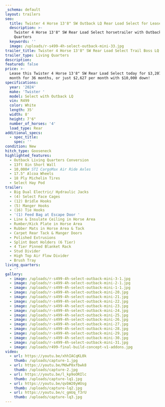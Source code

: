 ```yaml
---
_schema: default
layout: trailers
seo:
  title: Twister 4 Horse 13'8" SW Outback LQ Rear Load Select for Lease
  description: >-
    Twister 4 Horse 13'8" SW Rear Load Select horsetrailer with Outback Living
    Quarters
  keywords: ''
  image: /uploads/r-s499-4h-select-outback-mini-33.jpg
trailer_title: Twister 4 Horse 13'8" SW Rear Load Select Trail Boss LQ
trailer_type: Living Quarters
description:
featured: false
price: >-
  Lease this Twister 4 Horse 13'8" SW Rear Load Select today for $3,207 per
  month for 36 months, or just $2,627 per month with $10,000 down!
specifications:
  year: '2024'
  make: 'Twister '
  model: Select with Outback LQ
  vin: R499
  color: White
  length: 35'
  width: 8'
  height: 7'6"
  number_of_horses: '4'
  load_type: Rear
additional_specs:
  - spec_title:
    spec: ''
condition: New
hitch_type: Gooseneck
highlighted_features:
  - Outback Living Quarters Conversion
  - 13ft 8in Short Wall
  - 10,000# STI CargoMax Air Ride Axles
  - 17.5" Alcoa Wheels
  - 18 Ply Michelin Tires
  - Select Hay Pod
trailer:
  - Big Dual Electric/ Hydraulic Jacks
  - (4) Select Face Cages
  - (12) Bridle Hooks
  - (5) Manger Hooks
  - (16) Tie Hooks
  - '(1) Feed Bag at Escape Door '
  - Line & Insulate Ceiling in Horse Area
  - Rumber/Kick Plate in Horse Area
  - Rubber Mats in Horse Area & Tack
  - Carpet Rear Tack & Manger Doors
  - Polished Extrusions
  - Splint Boot Holders (6 Tier)
  - 4 Tier Pinned Blanket Rack
  - Stud Divider
  - High Top Air Flow Divider
  - Brush Tray
living_quarters:
  - ''
gallery:
  - image: /uploads/r-s499-4h-select-outback-mini-3-1.jpg
  - image: /uploads/r-s499-4h-select-outback-mini-2-1.jpg
  - image: /uploads/r-s499-4h-select-outback-mini-1-1.jpg
  - image: /uploads/r-s499-4h-select-outback-mini-20.jpg
  - image: /uploads/r-s499-4h-select-outback-mini-21.jpg
  - image: /uploads/r-s499-4h-select-outback-mini-22.jpg
  - image: /uploads/r-s499-4h-select-outback-mini-23.jpg
  - image: /uploads/r-s499-4h-select-outback-mini-24.jpg
  - image: /uploads/r-s499-4h-select-outback-mini-25.jpg
  - image: /uploads/r-s499-4h-select-outback-mini-26.jpg
  - image: /uploads/r-s499-4h-select-outback-mini-27.jpg
  - image: /uploads/r-s499-4h-select-outback-mini-28.jpg
  - image: /uploads/r-s499-4h-select-outback-mini-29.jpg
  - image: /uploads/r-s499-4h-select-outback-mini-30.jpg
  - image: /uploads/r-s499-4h-select-outback-mini-31.jpg
  - image: /uploads/r499-final-build-concept-v1-addons.jpg
video:
  - url: https://youtu.be/xhhIACqKL0k
    thumb: /uploads/capture-1.jpg
  - url: https://youtu.be/MdwP8xfbwk8
    thumb: /uploads/capture-2.jpg
  - url: https://youtu.be/l_kp9oORIlc
    thumb: /uploads/capture-lq1.jpg
  - url: https://youtu.be/qvbW20yWUsg
    thumb: /uploads/capture-lq2.jpg
  - url: https://youtu.be/c_gmUq_f3rU
    thumb: /uploads/capture-lq3.jpg
---
```

